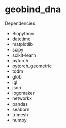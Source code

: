 # geobind_dna

Dependencies:

* Biopython
* datetime
* matplotlib
* scipy
* scikit-learn
* pytorch
* pytorch_geometric
* tqdm
* glob
* igl
* json
* logomaker
* networkx
* pandas
* seaborn
* trimesh
* numpy
